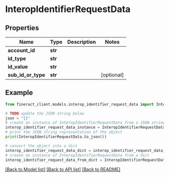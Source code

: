 # InteropIdentifierRequestData


## Properties

Name | Type | Description | Notes
------------ | ------------- | ------------- | -------------
**account_id** | **str** |  | 
**id_type** | **str** |  | 
**id_value** | **str** |  | 
**sub_id_or_type** | **str** |  | [optional] 

## Example

```python
from fineract_client.models.interop_identifier_request_data import InteropIdentifierRequestData

# TODO update the JSON string below
json = "{}"
# create an instance of InteropIdentifierRequestData from a JSON string
interop_identifier_request_data_instance = InteropIdentifierRequestData.from_json(json)
# print the JSON string representation of the object
print(InteropIdentifierRequestData.to_json())

# convert the object into a dict
interop_identifier_request_data_dict = interop_identifier_request_data_instance.to_dict()
# create an instance of InteropIdentifierRequestData from a dict
interop_identifier_request_data_from_dict = InteropIdentifierRequestData.from_dict(interop_identifier_request_data_dict)
```
[[Back to Model list]](../README.md#documentation-for-models) [[Back to API list]](../README.md#documentation-for-api-endpoints) [[Back to README]](../README.md)


